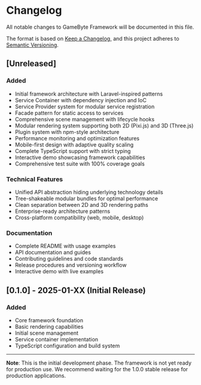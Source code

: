 # Changelog

All notable changes to GameByte Framework will be documented in this file.

The format is based on [Keep a Changelog](https://keepachangelog.com/en/1.0.0/),
and this project adheres to [Semantic Versioning](https://semver.org/spec/v2.0.0.html).

## [Unreleased]

### Added
- Initial framework architecture with Laravel-inspired patterns
- Service Container with dependency injection and IoC
- Service Provider system for modular service registration
- Facade pattern for static access to services
- Comprehensive scene management with lifecycle hooks
- Modular rendering system supporting both 2D (Pixi.js) and 3D (Three.js)
- Plugin system with npm-style architecture
- Performance monitoring and optimization features
- Mobile-first design with adaptive quality scaling
- Complete TypeScript support with strict typing
- Interactive demo showcasing framework capabilities
- Comprehensive test suite with 100% coverage goals

### Technical Features
- Unified API abstraction hiding underlying technology details
- Tree-shakeable modular bundles for optimal performance
- Clean separation between 2D and 3D rendering paths
- Enterprise-ready architecture patterns
- Cross-platform compatibility (web, mobile, desktop)

### Documentation
- Complete README with usage examples
- API documentation and guides
- Contributing guidelines and code standards
- Release procedures and versioning workflow
- Interactive demo with live examples

## [0.1.0] - 2025-01-XX (Initial Release)

### Added
- Core framework foundation
- Basic rendering capabilities
- Initial scene management
- Service container implementation
- TypeScript configuration and build system

---

**Note**: This is the initial development phase. The framework is not yet ready for production use. We recommend waiting for the 1.0.0 stable release for production applications.
